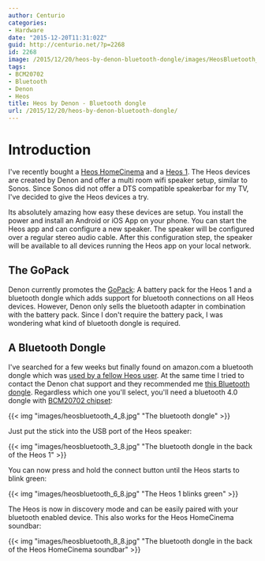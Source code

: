 ```yaml
---
author: Centurio
categories:
- Hardware
date: "2015-12-20T11:31:02Z"
guid: http://centurio.net/?p=2268
id: 2268
image: /2015/12/20/heos-by-denon-bluetooth-dongle/images/HeosBluetooth_1_8.jpg
tags:
- BCM20702
- Bluetooth
- Denon
- Heos
title: Heos by Denon - Bluetooth dongle
url: /2015/12/20/heos-by-denon-bluetooth-dongle/
---
```

# Introduction
I've recently bought a [Heos HomeCinema](http://www.amazon.de/gp/product/B0113XC3D4) and a [Heos 1](http://www.amazon.de/gp/product/B00Y2AAFAE). The Heos devices are created by Denon and offer a multi room wifi speaker setup, similar to Sonos. Since Sonos did not offer a DTS compatible speakerbar for my TV, I've decided to give the Heos devices a try.

Its absolutely amazing how easy these devices are setup. You install the power and install an Android or iOS App on your phone. You can start the Heos app and can configure a new speaker. The speaker will be configured over a regular stereo audio cable. After this configuration step, the speaker will be available to all devices running the Heos app on your local network.

## The GoPack
Denon currently promotes the [GoPack](http://www.amazon.de/gp/product/B00VY91USW): A battery pack for the Heos 1 and a bluetooth dongle which adds support for bluetooth connections on all Heos devices. However, Denon only sells the bluetooth adapter in combination with the battery pack. Since I don't require the battery pack, I was wondering what kind of bluetooth dongle is required.

## A Bluetooth Dongle
I've searched for a few weeks but finally found on amazon.com a bluetooth dongle which was [used by a fellow Heos user](http://www.amazon.co.uk/product-reviews/B010NISKFK/ref=cm_cr_dp_synop?ie=UTF8&showViewpoints=0&sortBy=bySubmissionDateDescending#R3KC3A968KG0ZY). At the same time I tried to contact the Denon chat support and they recommended me [this Bluetooth dongle](http://www.amazon.com/Plugable-Bluetooth-Adapter-Raspberry-Compatible/dp/B009ZIILLI/ref=sr_1_1?ie=UTF8&qid=1447345075&sr=8-1-spons&keywords=plugable+usb+4.0&psc=1). Regardless which one you'll select, you'll need a bluetooth 4.0 dongle with [BCM20702 chipset](http://www.amazon.de/gp/product/B007MKMJGO):

{{< img "images/heosbluetooth_4_8.jpg" "The bluetooth dongle" >}}

Just put the stick into the USB port of the Heos speaker:

{{< img "images/heosbluetooth_3_8.jpg" "The bluetooth dongle in the back of the Heos 1" >}}

You can now press and hold the connect button until the Heos starts to blink green:

{{< img "images/heosbluetooth_6_8.jpg" "The Heos 1 blinks green" >}}

The Heos is now in discovery mode and can be easily paired with your bluetooth enabled device. This also works for the Heos HomeCinema soundbar:

{{< img "images/heosbluetooth_8_8.jpg" "The bluetooth dongle in the back of the Heos HomeCinema soundbar" >}}